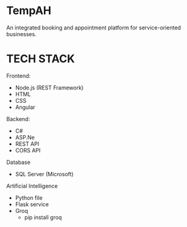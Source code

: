 # TempAH
An integrated booking and appointment platform for service-oriented businesses.

# TECH STACK
Frontend:
- Node.js (REST Framework)
- HTML
- CSS
- Angular

Backend:
- C#
- ASP.Ne
- REST API
- CORS API

Database
- SQL Server (Microsoft)

Artificial Intelligence
- Python file
- Flask service
- Groq
    - pip install groq
